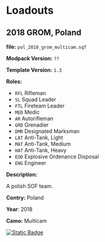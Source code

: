 # Loadouts

## 2018 GROM, Poland 
**file:** `pol_2018_grom_multicam.sqf`

**Modpack Version:** `??`

**Template Version:** `1.3`

**Roles:** 
- `RFL` Rifleman
- `SL` Squad Leader
- `FTL` Fireteam Leader
- `MED` Medic
- `AR` Autorifleman
- `GRD` Grenadier
- `DMR` Designated Marksman
- `LAT` Anti-Tank, Light
- `MAT` Anti-Tank, Medium
- `HAT` Anti-Tank, Heavy
- `EOD` Explosive Ordenance Disposal
- `ENG` Engineer

**Description:**

A polish SOF team.

**Contry:** Poland

**Year**: 2018

**Camo:** Multicam

<a href="https://github.com/clustermod/HCMF3-Loadouts/blob/master/loadouts//norway/loadouts/pol_2018_grom_multicam.sqf">
  <img alt="Static Badge" src="https://img.shields.io/badge/File-Download_(CTRL_%2B_S)-orange?style=flat-square">
</a>